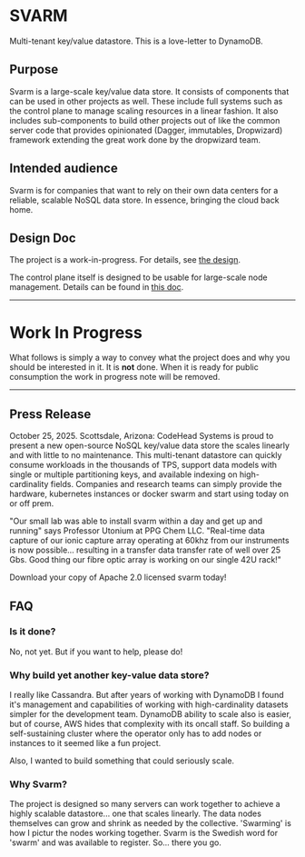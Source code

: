 # SVARM

Multi-tenant key/value datastore. This is a love-letter to DynamoDB.

## Purpose

Svarm is a large-scale key/value data store. It consists of components that can
be used in other projects as well. These include full systems such as the
control plane to manage scaling resources in a linear fashion. It also includes
sub-components to build other projects out of like the common server code that
provides opinionated (Dagger, immutables, Dropwizard) framework extending the
great work done by the dropwizard team.

## Intended audience

Svarm is for companies that want to rely on their own data centers for a
reliable, scalable NoSQL data store. In essence, bringing the cloud back home.

## Design Doc

The project is a work-in-progress. For details,
see [the design](./docs/Design.md).

The control plane itself is designed to be usable for large-scale node
management. Details can be found in [this doc](./docs/Control.md).

***

# Work In Progress

What follows is simply a way to convey what the project does and why you should
be interested in it. It is **not** done. When it is ready for public consumption
the work in progress note will be removed.

***

## Press Release

October 25, 2025. Scottsdale, Arizona: CodeHead Systems is proud to present a
new open-source NoSQL key/value data store the scales linearly and with little
to no maintenance. This multi-tenant datastore can quickly consume workloads in
the thousands of TPS, support data models with single or multiple partitioning
keys, and available indexing on high-cardinality fields. Companies and research
teams can simply provide the hardware, kubernetes instances or docker swarm and
start using today on or off prem.

"Our small lab was able to install svarm within a day and get up and running"
says Professor Utonium at PPG Chem LLC. "Real-time data capture of our ionic
capture array operating at 60khz from our instruments is now possible...
resulting in a transfer data transfer rate of well over 25 Gbs. Good thing our
fibre optic array is working on our single 42U rack!"

Download your copy of Apache 2.0 licensed svarm today!

## FAQ

### Is it done?

No, not yet. But if you want to help, please do!

### Why build yet another key-value data store?

I really like Cassandra. But after years of working with DynamoDB I found it's
management and capabilities of working with high-cardinality datasets simpler
for the development team. DynamoDB ability to scale also is easier, but of
course, AWS hides that complexity with its oncall staff. So building a
self-sustaining cluster where the operator only has to add nodes or instances to
it seemed like a fun project.

Also, I wanted to build something that could seriously scale.

### Why Svarm?

The project is designed so many servers can work together to achieve a highly
scalable datastore... one that scales linearly. The data nodes themselves can
grow and shrink as needed by the collective. 'Swarming' is how I pictur the
nodes working together. Svarm is the Swedish word for 'swarm' and was available
to register. So... there you go.